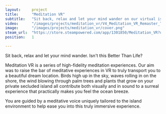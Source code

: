 ```yaml
---
layout:     project
title:      "Meditation VR"
subtitle:   "Sit back, relax and let your mind wander on our virtual island."
video:      "/images/projects/meditation_vr/V4_Meditation_VR_Remaster_Trailer_V4_100MB.mp4"
image:      "/images/projects/meditation_vr/cover.png"
steam_url:  "https://store.steampowered.com/app/1301850/Meditation_VR?utm_source=betterthanlife.io"
position:   1

---
```

<p class="lead">
  Sit back, relax and let your mind wander. Isn't this Better Than Life?
</p>

Meditation VR is a series of high-fidelity meditation experiences. Our aim was to raise the bar of meditative experiences in VR to truly transport you to a beautiful dream location. Birds high up in the sky, waves rolling in on the shore, the wind blowing through palm trees and plants that grow on your private secluded island all contribute both visually and in sound to a surreal experience that practically makes you feel the ocean breeze.

You are guided by a meditative voice uniquely tailored to the island environment to help ease you into this truly immersive experience. 